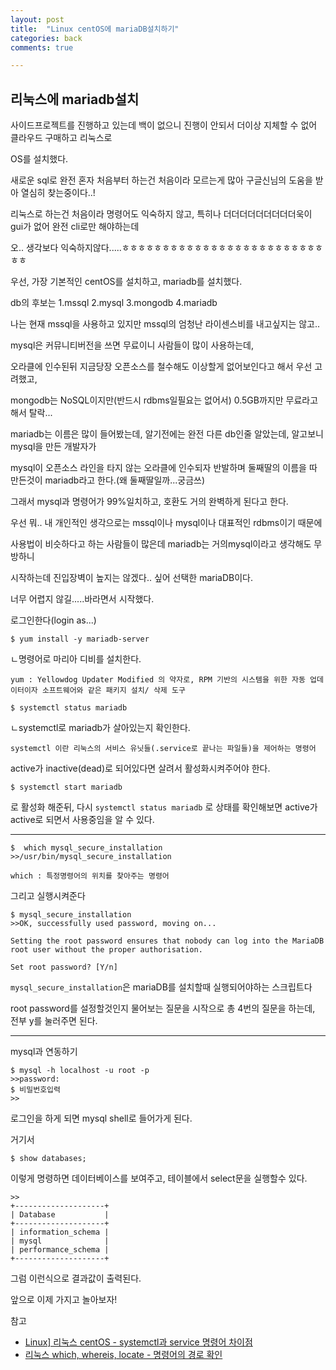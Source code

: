 ```yaml
---
layout: post
title:  "Linux centOS에 mariaDB설치하기"
categories: back
comments: true

---
```




## 리눅스에 mariadb설치



사이드프로젝트를 진행하고 있는데 백이 없으니 진행이 안되서 더이상 지체할 수 없어 클라우드 구매하고 리눅스로 

OS를 설치했다.

새로운 sql로 완전 혼자 처음부터 하는건 처음이라 모르는게 많아 구글신님의 도움을 받아 열심히 찾는중이다..!

리눅스로 하는건 처음이라 명령어도 익숙하지 않고, 특히나 더더더더더더더더더욱이 gui가 없어 완전 cli로만 해야하는데 

오.. 생각보다 익숙하지않다.....ㅎㅎㅎㅎㅎㅎㅎㅎㅎㅎㅎㅎㅎㅎㅎㅎㅎㅎㅎㅎㅎㅎㅎㅎㅎㅎㅎ

우선, 가장 기본적인 centOS를 설치하고, mariadb를 설치했다.



db의 후보는 1.mssql 2.mysql 3.mongodb 4.mariadb

나는 현재 mssql을 사용하고 있지만 mssql의 엄청난 라이센스비를 내고싶지는 않고.. 

mysql은 커뮤니티버전을 쓰면 무료이니 사람들이 많이 사용하는데, 

오라클에 인수된뒤 지금당장 오픈소스를 철수해도 이상할게 없어보인다고 해서 우선 고려했고,

mongodb는 NoSQL이지만(반드시 rdbms일필요는 없어서) 0.5GB까지만 무료라고 해서 탈락...

mariadb는 이름은 많이 들어봤는데, 알기전에는 완전 다른 db인줄 알았는데, 알고보니 mysql을 만든 개발자가 

mysql이 오픈소스 라인을 타지 않는 오라클에 인수되자 반발하며 둘째딸의 이름을 따 만든것이 mariadb라고 한다.(왜 둘째딸일까...궁금쓰)

그래서 mysql과 명령어가 99%일치하고, 호환도 거의 완벽하게 된다고 한다.



우선 뭐.. 내 개인적인 생각으로는 mssql이나 mysql이나 대표적인 rdbms이기 때문에 

사용법이 비슷하다고 하는 사람들이 많은데 mariadb는 거의mysql이라고 생각해도 무방하니 

시작하는데 진입장벽이 높지는 않겠다.. 싶어 선택한 mariaDB이다.

너무 어렵지 않길.....바라면서 시작했다.





로그인한다(login as...)

```
$ yum install -y mariadb-server
```

ㄴ명령어로 마리아 디비를 설치한다.

`yum : Yellowdog Updater Modified 의 약자로, RPM 기반의 시스템을 위한 자동 업데이터이자 소프트웨어와 같은 패키지 설치/ 삭제 도구`

```
$ systemctl status mariadb
```

ㄴsystemctl로 mariadb가 살아있는지 확인한다.

`systemctl 이란 리눅스의 서비스 유닛들(.service로 끝나는 파일들)을 제어하는 명령어`

active가 inactive(dead)로 되어있다면 살려서 활성화시켜주어야 한다.

```
$ systemctl start mariadb
```

로 활성화 해준뒤, 다시 `systemctl status mariadb` 로 상태를 확인해보면 active가 active로 되면서 사용중임을 알 수 있다.

------

```
$  which mysql_secure_installation
>>/usr/bin/mysql_secure_installation
```

`which : 특정명령어의 위치를 찾아주는 명령어`

그리고 실행시켜준다

```
$ mysql_secure_installation
>>OK, successfully used password, moving on...

Setting the root password ensures that nobody can log into the MariaDB
root user without the proper authorisation.

Set root password? [Y/n]

```

`mysql_secure_installation`은 mariaDB를 설치할때 실행되어야하는 스크립트다 

root password를 설정할것인지 물어보는 질문을 시작으로 총 4번의 질문을 하는데, 전부 y를 눌러주면 된다.

------

mysql과 연동하기

```
$ mysql -h localhost -u root -p
>>password:
$ 비밀번호입력
>>
```

로그인을 하게 되면 mysql shell로 들어가게 된다.

거기서 

```
$ show databases;
```

이렇게 명령하면 데이터베이스를 보여주고, 테이블에서 select문을 실행할수 있다.

~~~
>>
+--------------------+
| Database           |
+--------------------+
| information_schema |
| mysql              |
| performance_schema |
+--------------------+

~~~

그럼 이런식으로 결과값이 출력된다.

앞으로 이제 가지고 놀아보자!





참고

* [Linux\] 리눅스 centOS - systemctl과 service 명령어 차이점](https://heni.tistory.com/22)
* [리눅스 which, whereis, locate - 명령어의 경로 확인](https://webdir.tistory.com/158)